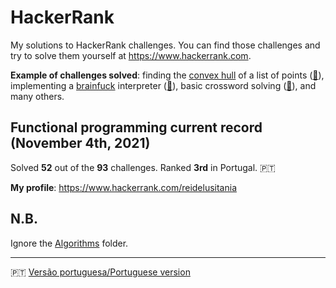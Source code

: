 # HackerRank
My solutions to HackerRank challenges. You can find those challenges and try to solve them yourself at https://www.hackerrank.com.

**Example of challenges solved**: finding the [convex hull](https://en.wikipedia.org/wiki/Convex_hull) of a list of points ([:memo:](FunctionalProgramming/Recursion/convex-hull.hs)), implementing a [brainfuck](https://en.wikipedia.org/wiki/Brainfuck) interpreter ([:memo:](FunctionalProgramming/InterpreterAndCompilers/brainf-interpreter.hs)), basic crossword solving ([:memo:](FunctionalProgramming/Recursion/crosswords-101.hs)), and many others. 

## Functional programming current record (November 4th, 2021)
Solved **52** out of the **93** challenges. Ranked **3rd** in Portugal. 🇵🇹

**My profile**: https://www.hackerrank.com/reidelusitania

## N.B.
Ignore the [Algorithms](Algorithms/) folder.

***

:portugal: [Versão portuguesa/Portuguese version](README.md)